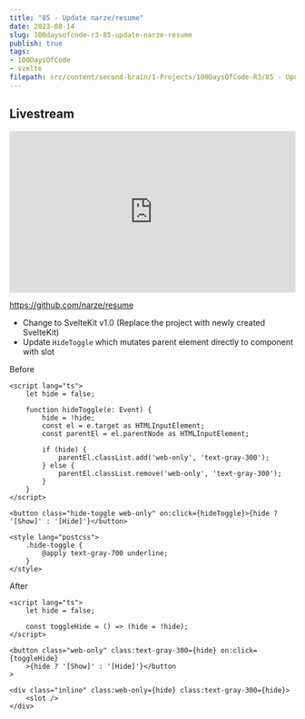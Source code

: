 ```yaml
---
title: "85 - Update narze/resume"
date: 2023-08-14
slug: 100daysofcode-r3-85-update-narze-resume
publish: true
tags:
- 100DaysOfCode
- svelte
filepath: src/content/second-brain/1-Projects/100DaysOfCode-R3/85 - Update narze resume.md
---
```


## Livestream

<iframe width="100%" style="aspect-ratio: 16 / 9;" src="https://www.youtube.com/embed/Z9TX_cWo350" title="YouTube video player" frameborder="0" allow="accelerometer; autoplay; clipboard-write; encrypted-media; gyroscope; picture-in-picture; web-share" allowfullscreen></iframe>

https://github.com/narze/resume

*   Change to SvelteKit v1.0 (Replace the project with newly created SvelteKit)
*   Update `HideToggle` which mutates parent element directly to component with slot

Before

```svelte
<script lang="ts">
	let hide = false;

	function hideToggle(e: Event) {
		hide = !hide;
		const el = e.target as HTMLInputElement;
		const parentEl = el.parentNode as HTMLInputElement;

		if (hide) {
			parentEl.classList.add('web-only', 'text-gray-300');
		} else {
			parentEl.classList.remove('web-only', 'text-gray-300');
		}
	}
</script>

<button class="hide-toggle web-only" on:click={hideToggle}>{hide ? '[Show]' : '[Hide]'}</button>

<style lang="postcss">
	.hide-toggle {
		@apply text-gray-700 underline;
	}
</style>
```

After

```svelte
<script lang="ts">
	let hide = false;

	const toggleHide = () => (hide = !hide);
</script>

<button class="web-only" class:text-gray-300={hide} on:click={toggleHide}
	>{hide ? '[Show]' : '[Hide]'}</button
>

<div class="inline" class:web-only={hide} class:text-gray-300={hide}>
	<slot />
</div>
```

